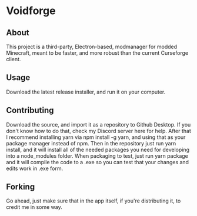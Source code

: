 # Voidforge





## About
This project is a third-party, Electron-based, modmanager for modded Minecraft, meant to be faster, and more robust than the current Curseforge client.

## Usage
Download the latest release installer, and run it on your computer.

## Contributing
Download the source, and import it as a repository to Github Desktop.  If you don't know how to do that, check my Discord server here for help.
After that I recommend installing yarn via npm install -g yarn, and using that as your package manager instead of npm.
Then in the repository just run yarn install, and it will install all of the needed packages you need for developing into a node_modules folder.
When packaging to test, just run yarn package and it will compile the code to a .exe so you can test that your changes and edits work in .exe form.

## Forking
Go ahead, just make sure that in the app itself, if you're distributing it, to credit me in some way.
